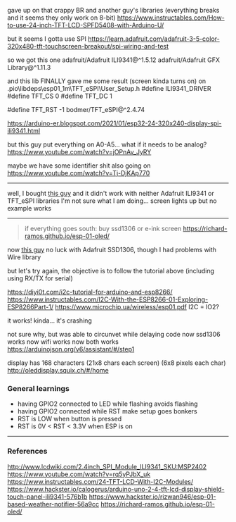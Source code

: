 gave up on that crappy BR and another guy's libraries (everything breaks and it seems they only work on 8-bit)
https://www.instructables.com/How-to-use-24-inch-TFT-LCD-SPFD5408-with-Arduino-U/

but it seems I gotta use SPI
https://learn.adafruit.com/adafruit-3-5-color-320x480-tft-touchscreen-breakout/spi-wiring-and-test

so we got this one
adafruit/Adafruit ILI9341@^1.5.12
adafruit/Adafruit GFX Library@^1.11.3

and this lib FINALLY gave me some result (screen kinda turns on)
on .pio\libdeps\esp01_1m\TFT_eSPI\User_Setup.h
#define ILI9341_DRIVER
#define TFT_CS 0
#define TFT_DC 1
<!-- #define TFT_WR 2 -->
#define TFT_RST -1
bodmer/TFT_eSPI@^2.4.74

https://arduino-er.blogspot.com/2021/01/esp32-24-320x240-display-spi-ili9341.html

but this guy put everything on A0-A5... what if it needs to be analog?
https://www.youtube.com/watch?v=jOPnAv_JyRY

maybe we have some identifier shit also going on
https://www.youtube.com/watch?v=Tj-DjKAp770

---

well, I bought [this guy](https://www.aliexpress.com/item/32960241206.html)
and it didn't work with neither Adafruit ILI9341 or TFT_eSPI libraries
I'm not sure what I am doing... screen lights up but no example works

---

>if everything goes south: buy ssd1306 or e-ink screen
>https://richard-ramos.github.io/esp-01-oled/

now [this guy](https://www.aliexpress.com/item/32638662748.html)
no luck with Adafruit SSD1306, though I had problems with Wire library

but let's try again, the objective is to follow the tutorial above (including using RX/TX for serial)

https://diyi0t.com/i2c-tutorial-for-arduino-and-esp8266/
https://www.instructables.com/I2C-With-the-ESP8266-01-Exploring-ESP8266Part-1/
https://www.microchip.ua/wireless/esp01.pdf
I2C = IO2?

it works! kinda... it's crashing

not sure why, but was able to circunvet while delaying code
now ssd1306 works
now wifi works
now both works
https://arduinojson.org/v6/assistant/#/step1

display has 168 characters (21x8 chars each screen) (6x8 pixels each char)
http://oleddisplay.squix.ch/#/home

### General learnings
* having GPIO2 connected to LED while flashing avoids flashing
* having GPIO2 connected while RST make setup goes bonkers
* RST is LOW when button is pressed
* RST is 0V < RST < 3.3V when ESP is on

---

### References
http://www.lcdwiki.com/2.4inch_SPI_Module_ILI9341_SKU:MSP2402
https://www.youtube.com/watch?v=rq5yPJbX_uk
https://www.instructables.com/24-TFT-LCD-With-I2C-Modules/
https://www.hackster.io/calogerus/arduino-uno-2-4-tft-lcd-display-shield-touch-panel-ili9341-576b1b
https://www.hackster.io/rizwan946/esp-01-based-weather-notifier-56a9cc
https://richard-ramos.github.io/esp-01-oled/
